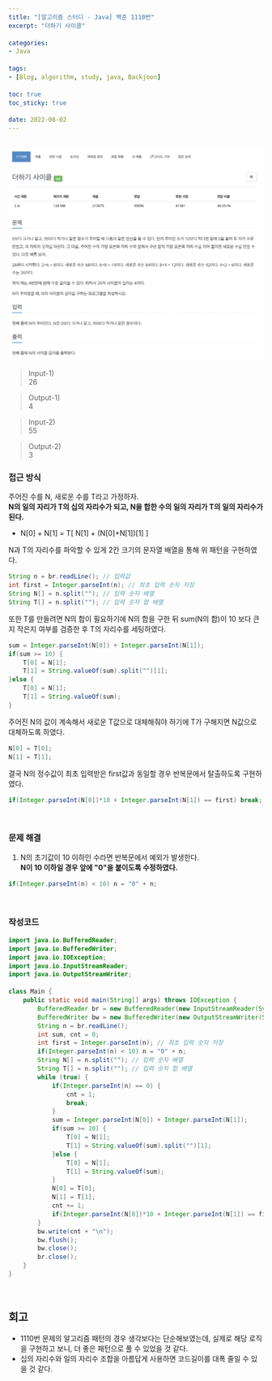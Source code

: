 ```yaml
--- 
title: "[알고리즘 스터디 - Java] 백준 1110번" 
excerpt: "더하기 사이클" 

categories: 
- Java

tags: 
- [Blog, algorithm, study, java, Backjoon]

toc: true
toc_sticky: true

date: 2022-08-02
--- 
```


<br>

<center><img src="/assets/images/backjoon/1110.png"></center>

> Input-1) <br>
26 <br>

> Output-1) <br>
4 <br>

> Input-2) <br>
55 <br>

> Output-2) <br>
3 <br>


### 접근 방식
주어진 수를 N, 새로운 수를 T라고 가정하자.<br>
**N의 일의 자리가 T의 십의 자리수가 되고, N을 합한 수의 일의 자리가 T의 일의 자리수가 된다.**
- N[0] + N[1] = T[ N[1] + (N[0]+N[1])[1] ]

N과 T의 자리수를 파악할 수 있게 2칸 크기의 문자열 배열을 통해 위 패턴을 구현하였다.

```java
String n = br.readLine(); // 입력값
int first = Integer.parseInt(n); // 최초 입력 숫자 저장
String N[] = n.split(""); // 입력 숫자 배열
String T[] = n.split(""); // 입력 숫자 합 배열
```




또한 T를 만들려면 N의 합이 필요하기에 N의 합을 구한 뒤 
sum(N의 합)이 10 보다 큰지 작은지 여부를 검증한 후 T의 자리수를 세팅하였다. 

```java
sum = Integer.parseInt(N[0]) + Integer.parseInt(N[1]);
if(sum >= 10) {
    T[0] = N[1];
    T[1] = String.valueOf(sum).split("")[1];
}else {
    T[0] = N[1];
    T[1] = String.valueOf(sum);
}
```

주어진 N의 값이 계속해서 새로운 T값으로 대체해줘야 하기에 
T가 구해지면 N값으로 대체하도록 하였다.

```java
N[0] = T[0];
N[1] = T[1];
```

결국 N의 정수값이 최초 입력받은 first값과 동일할 경우 반복문에서 탈출하도록 구현하였다.

```java
if(Integer.parseInt(N[0])*10 + Integer.parseInt(N[1]) == first) break;    
```

<br>

### 문제 해결
1. N의 초기값이 10 이하인 수라면 반복문에서 예외가 발생한다.<br>
**N이 10 이하일 경우 앞에 "0"을 붙이도록 수정하였다.**

```java
if(Integer.parseInt(n) < 10) n = "0" + n;
```

<br>

### 작성코드
```java
import java.io.BufferedReader;
import java.io.BufferedWriter;
import java.io.IOException;
import java.io.InputStreamReader;
import java.io.OutputStreamWriter;

class Main {
    public static void main(String[] args) throws IOException {
        BufferedReader br = new BufferedReader(new InputStreamReader(System.in));
        BufferedWriter bw = new BufferedWriter(new OutputStreamWriter(System.out));
        String n = br.readLine();
        int sum, cnt = 0;
        int first = Integer.parseInt(n); // 최초 입력 숫자 저장
        if(Integer.parseInt(n) < 10) n = "0" + n;
        String N[] = n.split(""); // 입력 숫자 배열
        String T[] = n.split(""); // 입력 숫자 합 배열
        while (true) {
            if(Integer.parseInt(n) == 0) {
                cnt = 1;
                break;
            }
            sum = Integer.parseInt(N[0]) + Integer.parseInt(N[1]);
            if(sum >= 10) {
                T[0] = N[1];
                T[1] = String.valueOf(sum).split("")[1];
            }else {
                T[0] = N[1];
                T[1] = String.valueOf(sum);
            }
            N[0] = T[0];
            N[1] = T[1];
            cnt += 1;
            if(Integer.parseInt(N[0])*10 + Integer.parseInt(N[1]) == first) break;    
        }
        bw.write(cnt + "\n");
        bw.flush();
        bw.close();
        br.close();
    }
}
```

<br>

## 회고
- 1110번 문제의 알고리즘 패턴의 경우 생각보다는 단순해보였는데, 실제로 해당 로직을 구현하고 보니, 더 좋은 패턴으로 풀 수 있었을 것 같다. 
- 십의 자리수와 일의 자리수 조합을 아름답게 사용하면 코드길이를 대폭 줄일 수 있을 것 같다.